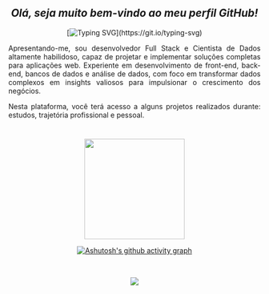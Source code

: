 <span align="center">

## *Olá, seja muito bem-vindo ao meu perfil GitHub!*
[![Typing SVG](https://readme-typing-svg.herokuapp.com/?color=1B98E0&size=35&center=true&vCenter=true&width=1000&lines=Hello,+world!+My+name+is+Cláudio+Estevam.;I'm+from+Brazil+and+24+years+old!;Bachelor's+in+Mechanical+Engineering.;Bachelor's+in+Actuarial+Sciences.;Master's+Degree+in+Applied+Statistics.;Expert+professional+in:+Data+Scientist,;Quality+Inspector,+Automation,+Consultancy,;+Project+Management,+Analyst,+Statistic,;+Data+Science,+Investigator,+Civic+Researcher;and+Full+Stack+Developer+with+a+focus+on+Python.;I'am+future+Artificial+Intelligence+Engineering!;Be+Welcome!)](https://git.io/typing-svg)

</span>

<span align="justify">
  
Apresentando-me, sou desenvolvedor Full Stack e Cientista de Dados altamente habilidoso, capaz de projetar e implementar soluções completas para aplicações web. Experiente em desenvolvimento de front-end, back-end, bancos de dados e análise de dados, com foco em transformar dados complexos em insights valiosos para impulsionar o crescimento dos negócios.

Nesta plataforma, você terá acesso a alguns projetos realizados durante: estudos, trajetória profissional e pessoal.
  
</span>

#

<span align="center">
  <div align="center">
  <a href="https://github.com/claudioestevam7">
    <img src="https://github-readme-streak-stats.herokuapp.com/?user=claudioestevam7&theme=shadow_blue&hide_border=true](https://github-readme-streak-stats.herokuapp.com?user=claudioestevam7&theme=transparent&hide_border=true&locale=pt_BR&date_format=j%2Fn%5B%2FY%5D" style="max-width: 400px; height: 200px;">
<!--     <img src="https://github-readme-stats.vercel.app/api/top-langs/?username=claudioestevam7&layout=compact&langs_count=7&theme=shadow_blue&hide_border=true" style="max-width: 400px; height: 200px;"> -->
  </a>
</div>

[![Ashutosh's github activity graph](https://github-readme-activity-graph.vercel.app/graph?username=claudioestevam7&bg_color=0d1117&color=1B98E0&line=1B98E0&point=1B98E0f&area=true&hide_border=true)](https://github.com/ashutosh00710/github-readme-activity-graph)


<div style="display: inline_block"><br>
<p align="center">
  <a href="https://skillicons.dev">
    <img src="https://skillicons.dev/icons?i=aws,css,django,figma,git,github,html,js,latex,docker,mysql,mongodb,py,pytorch,r,react,sass,selenium,tensorflow,tailwindcss,vscode" />
  </a>
</p>          


  
<!--  ![Snake animation](https://raw.githubusercontent.com/Platane/snk/output/github-contribution-grid-snake.svg) -->
 
</div>
  
  </span>

